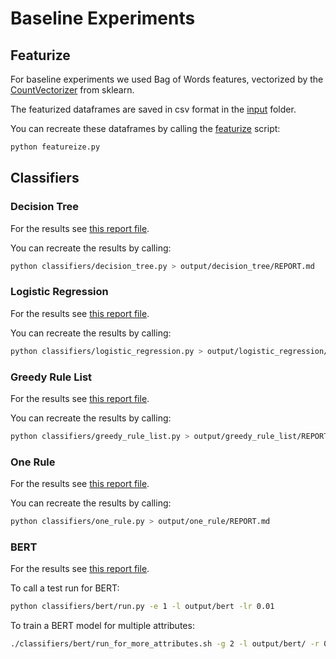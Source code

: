 # Baseline Experiments

## Featurize

For baseline experiments we used Bag of Words features, vectorized by the [CountVectorizer](https://scikit-learn.org/stable/modules/generated/sklearn.feature_extraction.text.CountVectorizer.html) from sklearn.

The featurized dataframes are saved in csv format in the [input](input) folder.

You can recreate these dataframes by calling the [featurize](featurize.py) script:

```bash
python featureize.py
```

## Classifiers

### Decision Tree

For the results see [this report file](output/decision_tree/REPORT.md).

You can recreate the results by calling:

```bash
python classifiers/decision_tree.py > output/decision_tree/REPORT.md
```

### Logistic Regression 

For the results see [this report file](output/logistic_regression/REPORT.md).

You can recreate the results by calling:

```bash
python classifiers/logistic_regression.py > output/logistic_regression/REPORT.md
```

### Greedy Rule List 

For the results see [this report file](output/greedy_rule_list/REPORT.md).

You can recreate the results by calling:

```bash
python classifiers/greedy_rule_list.py > output/greedy_rule_list/REPORT.md
```

### One Rule 

For the results see [this report file](output/one_rule/REPORT.md).

You can recreate the results by calling:

```bash
python classifiers/one_rule.py > output/one_rule/REPORT.md
```

### BERT

For the results see [this report file](output/bert/REPORT.md).

To call a test run for BERT:

```bash
python classifiers/bert/run.py -e 1 -l output/bert -lr 0.01
```

To train a BERT model for multiple attributes:

```bash
./classifiers/bert/run_for_more_attributes.sh -g 2 -l output/bert/ -r 0.001 -e 200 -a Planzeichen -a Widmung
```
